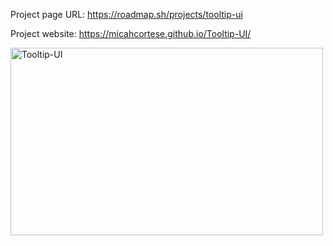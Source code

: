 Project page URL: https://roadmap.sh/projects/tooltip-ui

Project website: https://micahcortese.github.io/Tooltip-UI/

<img src="https://github.com/user-attachments/assets/1c6fd237-235d-4097-83fe-0bba4e67d2d6" alt="Tooltip-UI" width="500px" height="300px">
